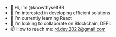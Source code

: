 - 👋 Hi, I’m @knowthyselfBR
- 👀 I’m interested in developing efficient solutions
- 🌱 I’m currently learning React
- 💞️ I’m looking to collaborate on Blockchain, DEFI.
- 📫 How to reach me: rd.dev.2022@gmail.com

<!---
knowthyselfBR/knowthyselfBR is a ✨ special ✨ repository because its `README.md` (this file) appears on your GitHub profile.
You can click the Preview link to take a look at your changes.
--->

